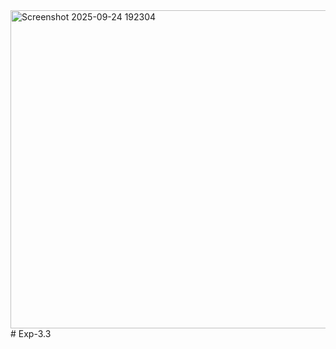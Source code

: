 <img width="1871" height="509" alt="Screenshot 2025-09-24 192304" src="https://github.com/user-attachments/assets/4d70b4d3-9ce2-48ca-a51d-be2e4f07bd2e" />
# Exp-3.3
